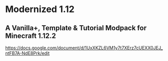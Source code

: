# Modernized 1.12
## A Vanilla+, Template & Tutorial Modpack for Minecraft 1.12.2

https://docs.google.com/document/d/1UxXKZL6VM1y7t7XErz7cUEXX0JEJ_ntFB7A-NdE8Prk/edit
